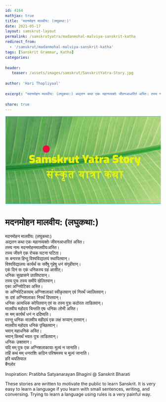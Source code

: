 ```yaml
---
id: 4164    
mathjax: true    
title: 'मदनमोहन मालवीय: (लघुकथा:)'    
date: 2021-05-17    
layout: samskrut-layout 
permalink: /samskrutyatra/madanmohal-malviya-sanskrit-katha
redirect_from: 
  - '/samskrut/madanmohal-malviya-sanskrit-katha'
tags: [Sanskrit Grammar, Katha]    
categories:    
    
header:    
   teaser: /assets/images/samskrut/SanskritYatra-Story.jpg    
    
author: 'Hari Thapliyaal'    
    
excerpt: "मदनमोहन मालवीय: (लघुकथा:) अद्यतन कथा एकः महानव्यक्तेः जीवनआधारितं अस्ति। तस्य नामः मदनमोहनमालवीयःअस्ति। तस्य जीवने एक रोचक घटना घटिता। सः बनारस हिन्दु विश्वविद्यालयं स्थापितवान्। विश्वविद्यालयः कार्यर्थं सः सर्वेषु गृहेषु धनं संगृहीवान्। एकं दिनं सः एकं धनिकस्य ग्रहं आसीत्। धनिकः सुखासने उपविष्टवान्।"
    
share: true    
---
```

![](/assets/images/samskrut/SanskritYatra-Story.jpg)    
    
# मदनमोहन मालवीय: (लघुकथा:)    
    
मदनमोहन मालवीय: (लघुकथा:)    
अद्यतन कथा एकः महानव्यक्तेः जीवनआधारितं अस्ति।    
तस्य नामः मदनमोहनमालवीयःअस्ति।    
तस्य जीवने एक रोचक घटना घटिता।    
सः बनारस हिन्दु विश्वविद्यालयं स्थापितवान्।    
विश्वविद्यालयः कार्यर्थं सः सर्वेषु गृहेषु धनं संगृहीवान्।    
एकं दिनं सः एकं धनिकस्य ग्रहं आसीत्।    
धनिकः सुखासने उपविष्टवान्।    
तस्य पुत्रः तस्य समीपे खेलितवान्।    
एका अग्निपेटिका अस्ति।    
सः अग्निपेटिकायाम् अग्निशलाकां स्वीकृतवान् एवं निरर्थं ज्वालितवान्।    
सः दशं अग्निशलाकाः निरर्थं दिप्तवान्।    
धनिकः अत्यधिक कोपितवान् एवं सः तस्य पुत्रः कठोरतः ताडितवान्।    
मालवीय महोदय चिन्तति एषः धनिकः लोभी अस्ति।    
सः मम् कार्यर्थं धनं न ददिष्यति।    
परन्तु धनिकः मालवीय महीदयं एक लक्षं रूप्यान् दत्तवान्।    
मालवीय महोदय धनिकं पृच्छितवान्।    
भवान् महाधनिकं अस्ति।    
भवान् किमर्थं भवतः पुत्रः ताडितवान्।    
धनिकः उक्तवान।    
यदि मम् पुत्रः एक अग्निशलाकायाः मूल्यं न जानाति।    
तर्हि कथं मम् धनराशिः कठिन परिश्रमस्य च मूल्यं जानाति।    
हरि थपलियाल    
बैंगलोर    
    
Inspiration: Pratibha Satyanarayan Bhagini @ Sanskrit Bharati    
    
These stories are written to motivate the public to learn Sanskrit. It is very easy to learn a language if you learn with small sentences, writing, and conversing. Trying to learn a language using rules is a very painful way.    
    
